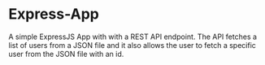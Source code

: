 # Express-App
A simple ExpressJS App with with a REST API endpoint. The API fetches a list of users from a JSON file and it also allows the user to fetch a specific user from the JSON file with an id.
